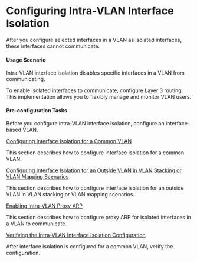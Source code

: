 Configuring Intra-VLAN Interface Isolation
==========================================

After you configure selected interfaces in a VLAN as isolated interfaces, these interfaces cannot communicate.

#### Usage Scenario

Intra-VLAN interface isolation disables specific interfaces in a VLAN from communicating.

To enable isolated interfaces to communicate, configure Layer 3 routing. This implementation allows you to flexibly manage and monitor VLAN users.

#### Pre-configuration Tasks

Before you configure intra-VLAN interface isolation, configure an interface-based VLAN.


[Configuring Interface Isolation for a Common VLAN](../../../../software/nev8r10_vrpv8r16/user/ne/dc_ne_vlan_cfg_5003.html)

This section describes how to configure interface isolation for a common VLAN. 

[Configuring Interface Isolation for an Outside VLAN in VLAN Stacking or VLAN Mapping Scenarios](../../../../software/nev8r10_vrpv8r16/user/ne/dc_ne_vlan_cfg_5006.html)

This section describes how to configure interface isolation for an outside VLAN in VLAN stacking or VLAN mapping scenarios.

[Enabling Intra-VLAN Proxy ARP](../../../../software/nev8r10_vrpv8r16/user/ne/dc_ne_vlan_cfg_5004.html)

This section describes how to configure proxy ARP for isolated interfaces in a VLAN to communicate.

[Verifying the Intra-VLAN Interface Isolation Configuration](../../../../software/nev8r10_vrpv8r16/user/ne/dc_ne_vlan_cfg_5005.html)

After interface isolation is configured for a common VLAN, verify the configuration.